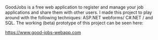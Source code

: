 GoodJobs is a free web application to register and manage your job applications and share them with other users.
I made this project to play around with the following techniques: ASP.NET webforms/ C#.NET / and SQL.
The working (beta) prototype of this project can be seen here:

https://www.good-jobs-webapp.com
